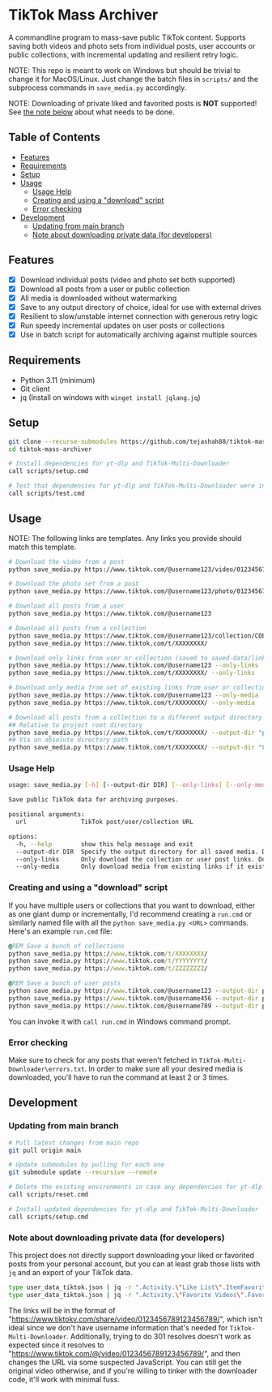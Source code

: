 # TikTok Mass Archiver
A commandline program to mass-save public TikTok content. Supports saving both videos and photo sets from individual posts, user accounts or public collections, with incremental updating and resilient retry logic.

NOTE: This repo is meant to work on Windows but should be trivial to change it for MacOS/Linux. Just change the batch files in `scripts/` and the subprocess commands in `save_media.py` accordingly.

NOTE: Downloading of private liked and favorited posts is **NOT** supported! See [the note below](#note-about-downloading-private-data-for-developers) about what needs to be done.

## Table of Contents
  * [Features](#features)
  * [Requirements](#requirements)
  * [Setup](#setup)
  * [Usage](#usage)
    * [Usage Help](#usage-help)
    * [Creating and using a "download" script](#creating-and-using-a-"download"-script)
    * [Error checking](#error-checking)
  * [Development](#development)
    * [Updating from main branch](#updating-from-main-branch)
    * [Note about downloading private data (for developers)](#note-about-downloading-private-data-for-developers)

## Features
- [X] Download individual posts (video and photo set both supported)
- [X] Download all posts from a user or public collection
- [X] All media is downloaded without watermarking
- [X] Save to any output directory of choice, ideal for use with external drives
- [X] Resilient to slow/unstable internet connection with generous retry logic
- [X] Run speedy incremental updates on user posts or collections
- [X] Use in batch script for automatically archiving against multiple sources

## Requirements
- Python 3.11 (minimum)
- Git client
- jq (Install on windows with `winget install jqlang.jq`)

## Setup
```bash
git clone --recurse-submodules https://github.com/tejashah88/tiktok-mass-archiver.git
cd tiktok-mass-archiver

# Install dependencies for yt-dlp and TikTok-Multi-Downloader
call scripts/setup.cmd

# Test that dependencies for yt-dlp and TikTok-Multi-Downloader were installed
call scripts/test.cmd
```

## Usage
NOTE: The following links are templates. Any links you provide should match this template.
```bash
# Download the video from a post
python save_media.py https://www.tiktok.com/@username123/video/0123456789123456789

# Download the photo set from a post
python save_media.py https://www.tiktok.com/@username123/photo/0123456789123456789

# Download all posts from a user
python save_media.py https://www.tiktok.com/@username123

# Download all posts from a collection
python save_media.py https://www.tiktok.com/@username123/collection/COLLECTION-0123456789123456789
python save_media.py https://www.tiktok.com/t/XXXXXXXX/

# Download only links from user or collection (saved to saved-data/links)
python save_media.py https://www.tiktok.com/@username123 --only-links
python save_media.py https://www.tiktok.com/t/XXXXXXXX/ --only-links

# Download only media from set of existing links from user or collection (saved to saved-data/media)
python save_media.py https://www.tiktok.com/@username123 --only-media
python save_media.py https://www.tiktok.com/t/XXXXXXXX/ --only-media

# Download all posts from a collection to a different output directory (make sure to add double-quotes)
## Relative to project root directory
python save_media.py https://www.tiktok.com/t/XXXXXXXX/ --output-dir "path/to/archive"
## Via an absolute directory path
python save_media.py https://www.tiktok.com/t/XXXXXXXX/ --output-dir "C:\Users\Bob The Builder\Archive"
```

### Usage Help
```bash
usage: save_media.py [-h] [--output-dir DIR] [--only-links] [--only-media] url

Save public TikTok data for archiving purposes.

positional arguments:
  url               TikTok post/user/collection URL

options:
  -h, --help        show this help message and exit
  --output-dir DIR  Specify the output directory for all saved media. Defaults to <PROJECT_ROOT>/saved-data
  --only-links      Only download the collection or user post links. Does nothing for individual posts.
  --only-media      Only download media from existing links if it exists. Does nothing for individual posts.
```

### Creating and using a "download" script
If you have multiple users or collections that you want to download, either as one giant dump or incrementally, I'd recommend creating a `run.cmd` or similarly named file with all the `python save_media.py <URL>` commands. Here's an example `run.cmd` file:

```bat
@REM Save a bunch of collections
python save_media.py https://www.tiktok.com/t/XXXXXXXX/
python save_media.py https://www.tiktok.com/t/YYYYYYYY/
python save_media.py https://www.tiktok.com/t/ZZZZZZZZ/

@REM Save a bunch of user posts
python save_media.py https://www.tiktok.com/@username123 --output-dir path/to/media
python save_media.py https://www.tiktok.com/@username456 --output-dir path/to/media
python save_media.py https://www.tiktok.com/@username789 --output-dir path/to/media
```

You can invoke it with `call run.cmd` in Windows command prompt.

### Error checking
Make sure to check for any posts that weren't fetched in `TikTok-Multi-Downloader\errors.txt`. In order to make sure all your desired media is downloaded, you'll have to run the command at least 2 or 3 times.

## Development

### Updating from main branch
```bash
# Pull latest changes from main repo
git pull origin main

# Update submodules by pulling for each one
git submodule update --recursive --remote

# Delete the existing environments in case any dependencies for yt-dlp and TikTok-Multi-Downloader have changed
call scripts/reset.cmd

# Install updated dependencies for yt-dlp and TikTok-Multi-Downloader
call scripts/setup.cmd
```

### Note about downloading private data (for developers)
This project does not directly support downloading your liked or favorited posts from your personal account, but you can at least grab those lists with `jq` and an export of your TikTok data.

```bash
type user_data_tiktok.json | jq -r ".Activity.\"Like List\".ItemFavoriteList[].link" > personal_likes.txt
type user_data_tiktok.json | jq -r ".Activity.\"Favorite Videos\".FavoriteVideoList[].Link" > personal_favorites.txt
```

The links will be in the format of "https://www.tiktokv.com/share/video/0123456789123456789/", which isn't ideal since we don't have username information that's needed for `TikTok-Multi-Downloader`. Additionally, trying to do 301 resolves doesn't work as expected since it resolves to "https://www.tiktok.com/@/video/0123456789123456789/", and then changes the URL via some suspected JavaScript. You can still get the original video otherwise, and if you're willing to tinker with the downloader code, it'll work with minimal fuss.
